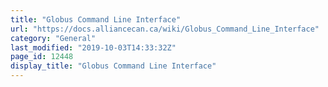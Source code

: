```yaml
---
title: "Globus Command Line Interface"
url: "https://docs.alliancecan.ca/wiki/Globus_Command_Line_Interface"
category: "General"
last_modified: "2019-10-03T14:33:32Z"
page_id: 12448
display_title: "Globus Command Line Interface"
---
```



